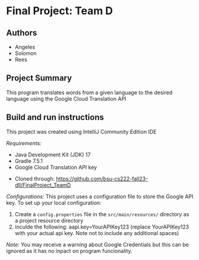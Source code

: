 # Final Project: Team D

## Authors
* Angeles
* Solomon
* Rees

## Project Summary
This program translates words from a given language to the desired language using the Google Cloud Translation API

## Build and run instructions
This project was created using IntelliJ Community Edition IDE

*Requirements:*
* Java Development Kit (JDK) 17
* Gradle 7.5.1
* Google Cloud Translation API key
- Cloned through: https://github.com/bsu-cs222-fall23-dll/FinalProject_TeamD
  
*Configurations:*
This project uses a configuration file to store the Google API key. To set up your local configuration:
1. Create a `config.properties` file in the `src/main/resources/` directory as a project resource directory
3. inculde the following: aapi.key=YourAPIKey123 (replace YourAPIKey123 with your actual api key. Note not to include any additional spaces)

*Note:*
You may receive a warning about Google Credentials but this can be ignored as it has no inpact on program funcionality. 

